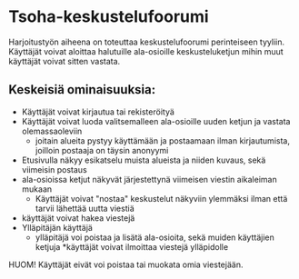# Tsoha-keskustelufoorumi

Harjoitustyön aiheena on toteuttaa  keskustelufoorumi perinteiseen tyyliin. Käyttäjät voivat aloittaa halutuille ala-osioille keskusteluketjun mihin muut käyttäjät voivat sitten vastata.

## Keskeisiä ominaisuuksia:
* Käyttäjät voivat kirjautua tai rekisteröityä
* Käyttäjät voivat luoda valitsemalleen ala-osioille uuden ketjun ja vastata olemassaoleviin
  * joitain alueita pystyy käyttämään ja postaamaan ilman kirjautumista, joilloin postaaja on täysin anonyymi
* Etusivulla näkyy esikatselu muista alueista ja niiden kuvaus, sekä viimeisin postaus
* ala-osioissa ketjut näkyvät järjestettynä viimeisen viestin aikaleiman mukaan
  * Käyttäjät voivat "nostaa" keskustelut näkyviin ylemmäksi ilman että tarvii lähettää uutta viestiä
* käyttäjät voivat hakea viestejä
* Ylläpitäjän käyttäjä
  * ylläpitäjä voi poistaa ja lisätä ala-osioita, sekä muiden käyttäjien ketjuja
  *käyttäjät voivat ilmoittaa viestejä ylläpidolle
 
HUOM! Käyttäjät eivät voi poistaa tai muokata omia viestejään.
